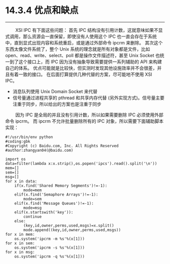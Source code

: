 # 14.3.4 优点和缺点
***

&emsp;&emsp;
XSI IPC 有下面这些问题：
首先 IPC 结构没有引用计数，这就意味如果不显式调用，那么资源会一直保留，即使没有人使用这个 IPC 也一直会存在于系统中，直到显式出现内容和系统重启，或是通过外部命令 ipcrm 来删除。
其次这个东西太像文件系统了，整个 Unix 系统的理念就是所有对象都是文件，比如 open、read、write、select、poll 都是操作文件描述符，甚至 Unix Socket 也统一到了这个接口上，而 IPC 因为没有抽象导致需要提供一系列辅助的 API 来构建自己的体系。
优点可能就是比较快，但实测时发现其他设施效率并不会很差，并且有着一致的接口。
在后面打算提供几种代替的方案，尽可能地不使用 XSI IPC。

+ 消息队列使用 Unix Domain Socket 来代替
+ 信号量通过进程共享的 pthread 和共享内存代替 (另外实现方式)。信号量主要注重于同步，所以给出的方案也是注重于同步

&emsp;&emsp;
因为 IPC 是全局的并且没有引用计数，所以如果需要删除 IPC 必须使用外部命令 ipcrm。
而 ipcrm 不允许批量删除所有的 IPC 对象，所以需要下面辅助脚本实现：

    #!/usr/bin/env python
    #coding:gbk
    #Copyright (c) Baidu.com, Inc. All Rights Reserved
    #author:zhangyan04(@baidu.com)
    
    import os
    data=filter(lambda x:x.strip(),os.popen('ipcs').read().split('\n'))
    mem=[]
    sem=[]
    msg=[]
    for x in data:
        if(x.find('Shared Memory Segments')!=-1):
            mode=mem
        elif(x.find('Semaphore Arrays')!=-1):
            mode=sem
        elif(x.find('Message Queues')!=-1):
            mode=msg
        elif(x.startswith('key')):
            continue
        else:
            (key,id,owner,perms,used,msgs)=x.split()
            mode.append((key,id,owner,perms,used,msgs))
    for x in mem:
        os.system('ipcrm -m %s'%(x[1]))
    for x in sem:
        os.system('ipcrm -s %s'%(x[1]))
    for x in msg:
        os.system('ipcrm -q %s'%(x[1]))